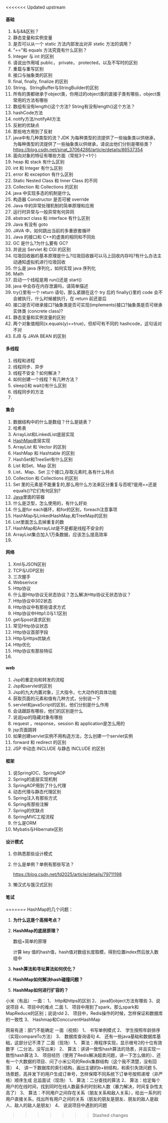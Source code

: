 <<<<<<< Updated upstream
#### 基础

1. &与&&区别？
2. 静态变量和实例变量
3. 是否可以从一个 static 方法内部发出对非 static 方法的调用？
4. "=="和 equals 方法究竟有什么区别？
5. Integer 与 int 的区别
6. 请说出作用域 public， private， protected，以及不写时的区别
7. 重载与重写区别
8. 接口与抽象类的区别
9. final, finally, finalize 的区别
10. String、StringBuffer与StringBuilder的区别
11. 所有的类都继承于object类，你用过的object类的直接子类有哪些，object类常用的方法有哪些
12. 数组有没有length()这个方法? String有没有length()这个方法？
13. hashCode方法
14. notify方法/notifyAll方法
15. 反射的优缺点
16. 那些地方用到了反射
17. java中有几种类型的流？JDK 为每种类型的流提供了一些抽象类以供继承， 为每种类型的流提供了一些抽象类以供继承，请说出他们分别是哪些类？ <https://blog.csdn.net/sinat_37064286/article/details/86537354>
18. 面向对象的特征有哪些方面（常规3个+1个）
19. heap 和 stack 有什么区别
20. int 和 Integer 有什么区别
21.  error 和 exception 有什么区别
22. Static Nested Class 和 Inner Class 的不同
23. Collection 和 Collections 的区别
24. java 中实现多态的机制是什么
25. 构造器 Constructor 是否可被 override
26.  Java 中的异常处理机制的简单原理和应用
27. 运行时异常与一般异常有何异同
28.  abstract class 和 interface 有什么区别
29.  Java 有没有 goto
30.  JAVA 中，如何跳出当前的多重嵌套循环
31.  Java 的接口和 C++的虚类的相同和不同处
32. GC 是什么?为什么要有 GC? 
33. 并说出 Servlet 和 CGI 的区别
34.  垃圾回收器的基本原理是什么?垃圾回收器可以马上回收内存吗?有什么办法主动通知虚拟机进行垃圾回收
35. 什么是 java 序列化，如何实现 java 序列化
36. Math
37. 启动一个线程是用 run()还是 start()
38.  java 中会存在内存泄漏吗，请简单描述
39. try{}里有一个 return 语句，那么紧跟在这个 try 后的 finally{}里的 code 会不会被执行，什么时候被执行，在 return 前还是后
40. 接口是否可继承接口?抽象类是否可实现(implements)接口?抽象类是否可继承实体类 (concrete class)? 
41. 静态变量和实例变量的区别
42. 两个对象值相同(x.equals(y)==true)，但却可有不同的 hashcode，这句话对不对
43. EJB 与 JAVA BEAN 的区别

#### 多线程

1. 线程和进程
2. 线程同步、异步
3. 线程不安全？如何解决？
4. 如何创建一个线程？有几种方法？
5. sleep()和 wait()有什么区别
6. 线程同步的方法
7. 

#### 集合

1. 数据结构中的什么是数组？什么是链表？
2. 哈希表
3. ArrayList和LinkedList底层实现
4. [HashMap](http://blog.csdn.net/vking_wang/article/details/14166593)底层实现
5. ArrayList 和 Vector 的区别
6. HashMap 和 Hashtable 的区别
7. HashSet和TreeSet有什么区别
8. List 和Set、Map 区别
9. List、Map、Set 三个接口,存取元素时,各有什么特点
10. Collection 和 Collections 的区别
11. Set 里的元素是不能重复的,那么用什么方法来区分重复与否呢?是用==还是equals()?它们有何区别?
12. [Java](http://lib.csdn.net/base/javase)里面的容器
13. 什么是泛型，怎么使用的，有什么好处
14. 什么是for each循环，和for的区别，foreach注意事项
15. HashMap与LinkedHashMap,和TreeMap的区别
16. List里面怎么去掉重复的数
17. HashMap和ArrayList是不是都是线程不安全的
18. ArrayList集合加入1万条数据，应该怎么提高效率
19. 

#### 网络

1. Xml与JSON区别
2. TCP与UDP区别
3. 三次握手
4. Webserivce
5. Http协议
6. 什么是Http协议无状态协议？怎么解决Http协议无状态协议？
7. Http协议中302状态
8. Http协议中有那些请求方式
9. Http协议中Http1.0与1.1区别
10. get与post请求区别
11. 常见Http协议状态
12. Http协议首部字段
13. Http与Https优缺点
14. Http优化
15. Http协议有那些特征
16. 

#### web

1. Jsp的重定向和转发的流程
2. Jsp和servlet的区别
3. Jsp的九大内置对象，三大指令，七大动作的具体功能
4. 获取页面的元素和值有几种方式，分别说一下
5. servlet和javaScript的区别，他们分别是什么作用
6. 会话跟踪有哪些，他们的区别是什么
7. 说说jsp的隐藏对象有哪些
8. request ，response，session 和 application是怎么用的
9. jsp页面跳转
10. 如果创建servlet实例不用构造方法，怎么创建一个servlet实例
11. forward 和 redirect 的区别
12. JSP 中动态 INCLUDE 与静态 INCLUDE 的区别

#### 框架

1. 说SpringIOC、SpringAOP
2. Spring的底层实现机制
3. SpringAOP用到了什么代理
4. 动态代理与静态代理区别
5. Spring注入有那些方式
6. Spring有那些注解
7. Spring的优缺点
8. SpringMVC工程流程
9. 什么是ORM
10. Mybatis与Hibernate区别

#### 设计模式

1. 你熟悉那些设计模式

2. 什么是单例？单例有那些写法？

   <https://blog.csdn.net/fd2025/article/details/79711198>

3. 懒汉式与饿汉式区别

#### 笔试

=======
HashMap的几个问题：

1. **为什么这是个高频考点？**

2. **HashMap的底层原理？**

   数组+简单的原理

   计算 key 值的hash值，hash值对数组长度取模，得到位置index然后放入数组中

3. **hash算法和寻址算法如何优化？**
4. **HashMap如何解决hash碰撞问题？**
5. **HashMap如何进行扩容的？**







小米（有品）
一面：
1、  http和https的区别
2、  java的object方法有哪些
3、说说项目
4、项目中的难点
二面
1、  项目中用到了spark，那么spark和MapReduce的区别；说说rdd
2、  项目中，Redis操作的时候，怎样保证和数据库的一致性
3、  Hashmap和ConccurentHashMap

网易有道：部门不能确定
一面（视频）
1、  书写单例模式
2、  学生按照年龄排序（实现compareTo方法）
3、  数据库查询语句
4、  还有一些java基础和数据库基础，这部分记不清了
二面（现场）
1、  算法：用程序实现，显示根号2的十位有效数字（二分法，没写出来）
2、  算法：讲讲一致性hash算法的场景，并且实现一致性hash算法
3、  项目经历（使用了Redis解决超卖问题，讲一下怎么做的）、还有一个大数据的项目、问了小米公司的Redis集群结构（这个我不清楚，没有回答）
4、  讲一下数据库的索引结构，画出主键的b+树结构，和索引失效问题
5、  场景题，高并发下的用户生成订单号，怎样保障不同系统下订单号按照递增（非严格）顺序生成
总监面试（现场）
1、  算法：二分查找的算法
2、  算法：给定每个用户的在线时间，找到同时在线人数最多的时刻和人数（暴力解决，时间复杂性太高了）
3、  算法：不同用户之间存在关系（朋友关系和敌人关系），给出一系列的用户直接关系，找出所有用户之间的关系（朋友的朋友是朋友、朋友的敌人是敌人、敌人的敌人是朋友）
4、  说说项目中遇到的问题
>>>>>>> Stashed changes
